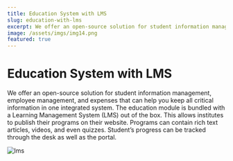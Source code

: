```yaml
---
title: Education System with LMS
slug: education-with-lms
excerpt: We offer an open-source solution for student information management, employee management, and expenses that can help you keep all critical information in one integrated systems
image: /assets/imgs/img14.png
featured: true
---
```


# Education System with LMS

We offer an open-source solution for student information management, employee management, and expenses that can help you keep all critical information in one integrated system.
The education module is bundled with a Learning Management System (LMS) out of the box. This allows institutes to publish their programs on their website. Programs can contain rich text articles, videos, and even quizzes. Student’s progress can be tracked through the desk as well as
the portal.

![lms](/assets/imgs/img15.jpeg)
